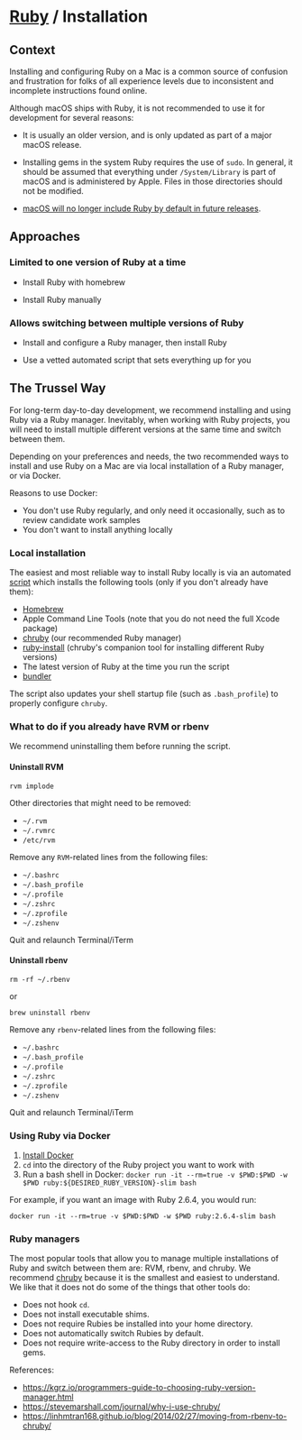 # [Ruby](./README.md) / Installation

## Context

Installing and configuring Ruby on a Mac is a common source of confusion and
frustration for folks of all experience levels due to inconsistent and
incomplete instructions found online.

Although macOS ships with Ruby, it is not recommended to use it for development
for several reasons:

- It is usually an older version, and is only updated as part of a major macOS
  release.

- Installing gems in the system Ruby requires the use of `sudo`. In general, it
  should be assumed that everything under `/System/Library` is part of macOS and
  is administered by Apple. Files in those directories should not be modified.

- [macOS will no longer include Ruby by default in future releases](https://developer.apple.com/documentation/macos_release_notes/macos_catalina_10_15_beta_9_release_notes).

## Approaches

### Limited to one version of Ruby at a time

- Install Ruby with homebrew

- Install Ruby manually

### Allows switching between multiple versions of Ruby

- Install and configure a Ruby manager, then install Ruby

- Use a vetted automated script that sets everything up for you

## The Trussel Way

For long-term day-to-day development, we recommend installing and using Ruby via
a Ruby manager. Inevitably, when working with Ruby projects, you will need to
install multiple different versions at the same time and switch between them.

Depending on your preferences and needs, the two recommended ways to install and
use Ruby on a Mac are via local installation of a Ruby manager, or via Docker.

Reasons to use Docker:

- You don't use Ruby regularly, and only need it occasionally, such as to
  review candidate work samples
- You don't want to install anything locally

### Local installation

The easiest and most reliable way to install Ruby locally is via an automated
[script] which installs the following tools (only if you don't already have them):

- [Homebrew](https://brew.sh/)
- Apple Command Line Tools (note that you do not need the full Xcode package)
- [chruby](https://github.com/postmodern/chruby) (our recommended Ruby manager)
- [ruby-install](https://github.com/postmodern/ruby-install) (chruby's companion
  tool for installing different Ruby versions)
- The latest version of Ruby at the time you run the script
- [bundler](https://bundler.io/)

The script also updates your shell startup file (such as `.bash_profile`) to
properly configure `chruby`.

### What to do if you already have RVM or rbenv

We recommend uninstalling them before running the script.

#### Uninstall RVM

```
rvm implode
```

Other directories that might need to be removed:

- `~/.rvm`
- `~/.rvmrc`
- `/etc/rvm`

Remove any `RVM`-related lines from the following files:

- `~/.bashrc`
- `~/.bash_profile`
- `~/.profile`
- `~/.zshrc`
- `~/.zprofile`
- `~/.zshenv`

Quit and relaunch Terminal/iTerm

#### Uninstall rbenv

```
rm -rf ~/.rbenv
```

or

```
brew uninstall rbenv
```

Remove any `rbenv`-related lines from the following files:

- `~/.bashrc`
- `~/.bash_profile`
- `~/.profile`
- `~/.zshrc`
- `~/.zprofile`
- `~/.zshenv`

Quit and relaunch Terminal/iTerm

### Using Ruby via Docker

1. [Install Docker](https://github.com/trussworks/Engineering-Playbook/tree/master/developing/docker#installation)
1. `cd` into the directory of the Ruby project you want to work with
1. Run a bash shell in Docker: `docker run -it --rm=true -v $PWD:$PWD -w $PWD ruby:${DESIRED_RUBY_VERSION}-slim bash`

For example, if you want an image with Ruby 2.6.4, you would run:

```
docker run -it --rm=true -v $PWD:$PWD -w $PWD ruby:2.6.4-slim bash
```

### Ruby managers

The most popular tools that allow you to manage multiple installations of Ruby
and switch between them are: RVM, rbenv, and chruby. We recommend
[chruby](https://github.com/postmodern/chruby) because it is the smallest and
easiest to understand. We like that it does not do some of the things that other
tools do:

- Does not hook `cd`.
- Does not install executable shims.
- Does not require Rubies be installed into your home directory.
- Does not automatically switch Rubies by default.
- Does not require write-access to the Ruby directory in order to install gems.

References:

- <https://kgrz.io/programmers-guide-to-choosing-ruby-version-manager.html>
- <https://stevemarshall.com/journal/why-i-use-chruby/>
- <https://linhmtran168.github.io/blog/2014/02/27/moving-from-rbenv-to-chruby/>

[script]: https://github.com/monfresh/install-ruby-on-macos
